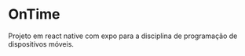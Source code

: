 # OnTime

Projeto em react native com expo para a disciplina de programação de dispositivos móveis.
